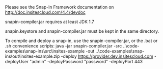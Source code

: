 Please see the Snap-In Framework documentation on http://doc.insitescloud.com/4.4/devdoc

snapin-compiler.jar requires at least JDK 1.7

snapin.keystore and snapin-compiler.jar must be kept in the same directory.

To compile and deploy a snap-in, use the snapin-compiler.jar, or the .bat or .sh convenience scripts:
java -jar snapin-compiler.jar -src ..\code-examples\snap-ins\src\insites-example -out ..\code-examples\snap-ins\out\insites-example.zip -deploy https://provider.dev.insitescloud.com -deployUser "admin" -deployPassword "password" -deployPort 443